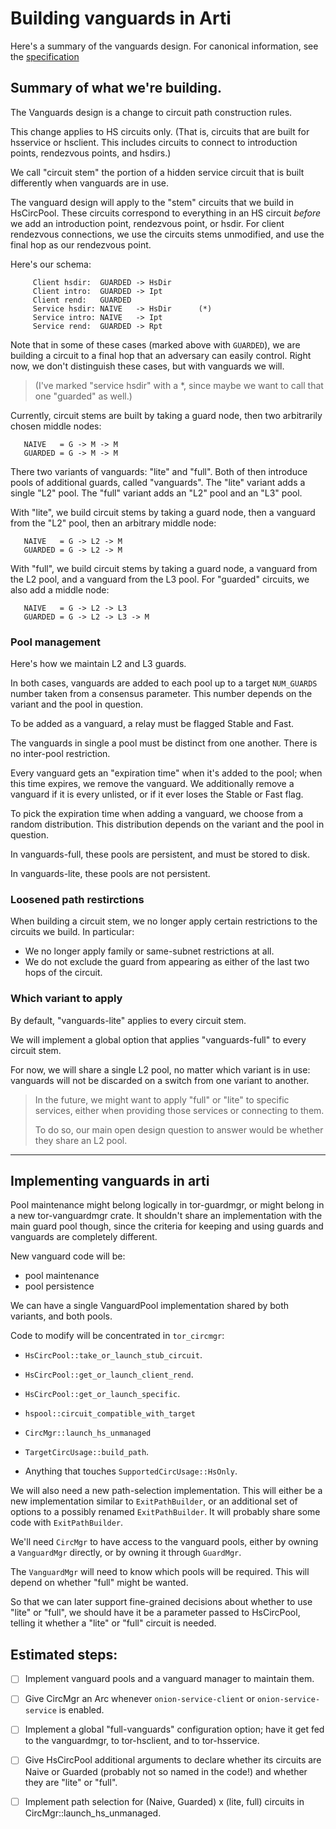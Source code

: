 # Building vanguards in Arti

Here's a summary of the vanguards design.
For canonical information, see the
[specification](https://spec.torproject.org/vanguards-spec/index.html)


## Summary of what we're building.

The Vanguards design is a change to circuit path construction rules.

This change applies to HS circuits only.
(That is, circuits that are built for hsservice or hsclient.
This includes circuits to connect to introduction points,
rendezvous points, and hsdirs.)

We call "circuit stem" the portion of a hidden service circuit
that is built differently when vanguards are in use.

The vanguard design will apply to the "stem" circuits
that we build in HsCircPool.  These circuits correspond to
everything in an HS circuit _before_ we add an introduction point,
rendezvous point, or hsdir.  For client rendezvous connections,
we use the circuits stems unmodified, and use the
final hop as our rendezvous point.

Here's our schema:
```
     Client hsdir:  GUARDED -> HsDir
     Client intro:  GUARDED -> Ipt
     Client rend:   GUARDED
     Service hsdir: NAIVE   -> HsDir      (*)
     Service intro: NAIVE   -> Ipt
     Service rend:  GUARDED -> Rpt
```

Note that in some of these cases (marked above with `GUARDED`),
we are building a circuit to a final hop
that an adversary can easily control.
Right now, we don't distinguish these cases,
but with vanguards we will.

> (I've marked "service hsdir" with a *,
> since maybe we want to call that one "guarded" as well.)

Currently, circuit stems are built by taking a guard node,
then two arbitrarily chosen middle nodes:
```
   NAIVE   = G -> M -> M
   GUARDED = G -> M -> M
```

There two variants of vanguards: "lite" and "full".
Both of then introduce pools of additional guards,
called "vanguards".
The "lite" variant adds a single "L2" pool.
The "full" variant adds an "L2" pool and an "L3" pool.

With "lite", we build circuit stems by taking a guard node,
then a vanguard from the "L2" pool, then an arbitrary middle node:
```
   NAIVE   = G -> L2 -> M
   GUARDED = G -> L2 -> M
```

With "full", we build circuit stems by taking a guard node,
a vanguard from the L2 pool,
and a vanguard from the L3 pool.
For "guarded" circuits, we also add a middle node:
```
   NAIVE   = G -> L2 -> L3
   GUARDED = G -> L2 -> L3 -> M
```

### Pool management

Here's how we maintain L2 and L3 guards.

In both cases, vanguards are added to each pool
up to a target `NUM_GUARDS` number taken from a consensus parameter.
This number depends on the variant and the pool in question.

To be added as a vanguard, a relay must be flagged Stable and Fast.

The vanguards in single a pool must be distinct from one another.
There is no inter-pool restriction.

Every vanguard gets an "expiration time" when it's added to the pool;
when this time expires, we remove the vanguard.
We additionally remove a vanguard if it is every unlisted,
or if it ever loses the Stable or Fast flag.

To pick the expiration time when adding a vanguard,
we choose from a random distribution.
This distribution depends on the variant and the pool in question.

In vanguards-full, these pools are persistent,
and must be stored to disk.

In vanguards-lite, these pools are not persistent.

### Loosened path restirctions

When building a circuit stem,
we no longer apply certain restrictions to the circuits we build.
In particular:

 - We no longer apply family or same-subnet restrictions at all.
 - We do not exclude the guard from appearing as
   either of the last two hops of the circuit.

### Which variant to apply

By default, "vanguards-lite" applies to every circuit stem.

We will implement a global option that applies "vanguards-full"
to every circuit stem.

For now, we will share a single L2 pool,
no matter which variant is in use:
vanguards will not be discarded on a switch
from one variant to another.

> In the future, we might want to apply "full" or "lite"
> to specific services,
> either when providing those services or connecting to them.
>
> To do so, our main open design question to answer
> would be whether they share an L2 pool.


-----


## Implementing vanguards in arti

Pool maintenance might belong logically in tor-guardmgr,
or might belong in a new tor-vanguardmgr crate.
It shouldn't share an implementation with the main guard pool though,
since the criteria for keeping and using
guards and vanguards are completely different.

New vanguard code will be:
 * pool maintenance
 * pool persistence

We can have a single VanguardPool implementation
shared by both variants, and both pools.

Code to modify will be concentrated in `tor_circmgr`:
 * `HsCircPool::take_or_launch_stub_circuit`.
 * `HsCircPool::get_or_launch_client_rend`.
 * `HsCircPool::get_or_launch_specific`.
 * `hspool::circuit_compatible_with_target`
 * `CircMgr::launch_hs_unmanaged`

 * `TargetCircUsage::build_path`.
 * Anything that touches `SupportedCircUsage::HsOnly`.

We will also need a new path-selection implementation.
This will either be a new implementation
similar to `ExitPathBuilder`,
or an additional set of options to a possibly renamed
`ExitPathBuilder`.
It will probably share some code with `ExitPathBuilder`.

We'll need `CircMgr` to have access to the vanguard pools,
either by owning a `VanguardMgr` directly,
or by owning it through `GuardMgr`.

The `VanguardMgr` will need to know which pools
will be required.
This will depend on whether "full" might be wanted.

So that we can later support fine-grained decisions
about whether to use "lite" or "full",
we should have it be a parameter passed to HsCircPool,
telling it whether a "lite" or "full" circuit is needed.

## Estimated steps:

 * [ ] Implement vanguard pools and a vanguard manager to maintain them.
 * [ ] Give CircMgr an Arc<VanguardMgr> whenever `onion-service-client`
       or `onion-service-service` is enabled.
 * [ ] Implement a global "full-vanguards" configuration option;
       have it get fed to the vanguardmgr, to tor-hsclient, and to tor-hsservice.
 * [ ] Give HsCircPool additional arguments to declare whether its
       circuits are Naive or Guarded
       (probably not so named in the code!)
       and whether they are "lite" or "full".
 * [ ] Implement path selection for (Naive, Guarded) x (lite, full)
       circuits in CircMgr::launch_hs_unmanaged.


